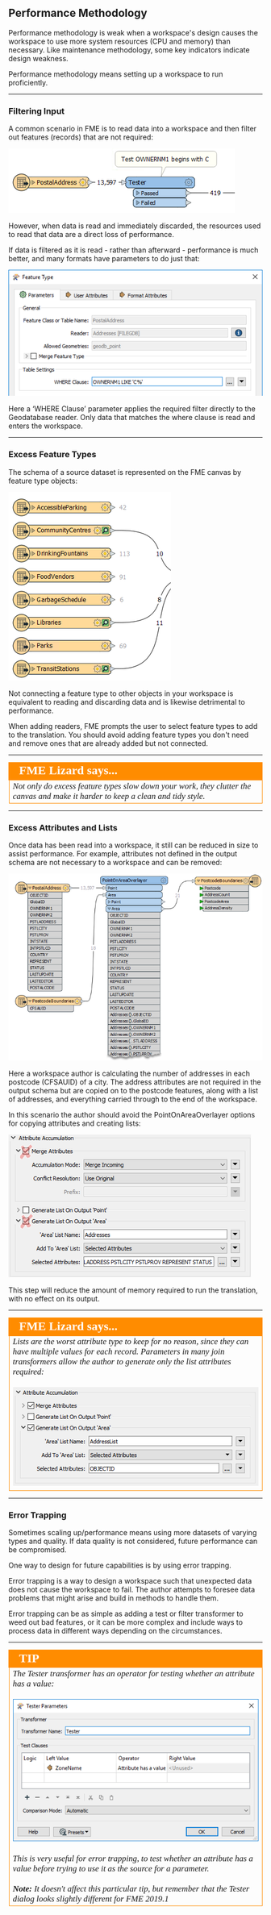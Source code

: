 ## Performance Methodology ##

Performance methodology is weak when a workspace's design causes the workspace to use more system resources (CPU and memory) than necessary. Like maintenance methodology, some key indicators indicate design weakness.

Performance methodology means setting up a workspace to run proficiently.


---

### Filtering Input ###

A common scenario in FME is to read data into a workspace and then filter out features (records) that are not required:

![](./Images/Img5.028.DataFilterTester.png)

However, when data is read and immediately discarded, the resources used to read that data are a direct loss of performance.

 If data is filtered as it is read - rather than afterward - performance is much better, and many formats have parameters to do just that:

![](./Images/Img5.029.DataFilterSQLWhere.png)

Here a ‘WHERE Clause’ parameter applies the required filter directly to the Geodatabase reader. Only data that matches the where clause is read and enters the workspace.

---

### Excess Feature Types ###

The schema of a source dataset is represented on the FME canvas by feature type objects:

![](./Images/Img5.030.ExcessFeatureTypes.png)

Not connecting a feature type to other objects in your workspace is equivalent to reading and discarding data and is likewise detrimental to performance.

When adding readers, FME prompts the user to select feature types to add to the translation. You should avoid adding feature types you don't need and remove ones that are already added but not connected.

---

<!--Person X Says Section-->

<table style="border-spacing: 0px">
<tr>
<td style="vertical-align:middle;background-color:darkorange;border: 2px solid darkorange">
<i class="fa fa-quote-left fa-lg fa-pull-left fa-fw" style="color:white;padding-right: 12px;vertical-align:text-top"></i>
<span style="color:white;font-size:x-large;font-weight: bold;font-family:serif">FME Lizard says...</span>
</td>
</tr>

<tr>
<td style="border: 1px solid darkorange">
<span style="font-family:serif; font-style:italic; font-size:larger">
Not only do excess feature types slow down your work, they clutter the canvas and make it harder to keep a clean and tidy style.
</span>
</td>
</tr>
</table>

---

### Excess Attributes and Lists ###

Once data has been read into a workspace, it still can be reduced in size to assist performance. For example, attributes not defined in the output schema are not necessary to a workspace and can be removed:

![](./Images/Img5.031.ExcessAttrs.png)

Here a workspace author is calculating the number of addresses in each postcode (CFSAUID) of a city. The address attributes are not required in the output schema but are copied on to the postcode features, along with a list of addresses, and everything carried through to the end of the workspace.

In this scenario the author should avoid the PointOnAreaOverlayer options for copying attributes and creating lists:

![](./Images/Img5.032.RemoveExcessAttrs.png)

This step will reduce the amount of memory required to run the translation, with no effect on its output.

---

<!--Person X Says Section-->

<table style="border-spacing: 0px">
<tr>
<td style="vertical-align:middle;background-color:darkorange;border: 2px solid darkorange">
<i class="fa fa-quote-left fa-lg fa-pull-left fa-fw" style="color:white;padding-right: 12px;vertical-align:text-top"></i>
<span style="color:white;font-size:x-large;font-weight: bold;font-family:serif">FME Lizard says...</span>
</td>
</tr>

<tr>
<td style="border: 1px solid darkorange">
<span style="font-family:serif; font-style:italic; font-size:larger">
Lists are the worst attribute type to keep for no reason, since they can have multiple values for each record. Parameters in many join transformers allow the author to generate only the list attributes required:
<br><br><img src="./Images/Img5.033.MinimalListCreation.png">
</span>
</td>
</tr>
</table>

---

### Error Trapping ###

Sometimes scaling up/performance means using more datasets of varying types and quality. If data quality is not considered, future performance can be compromised.

One way to design for future capabilities is by using error trapping.

Error trapping is a way to design a workspace such that unexpected data does not cause the workspace to fail. The author attempts to foresee data problems that might arise and build in methods to handle them.

Error trapping can be as simple as adding a test or filter transformer to weed out bad features, or it can be more complex and include ways to process data in different ways depending on the circumstances.

---

<!--Tip Section-->

<table style="border-spacing: 0px">
<tr>
<td style="vertical-align:middle;background-color:darkorange;border: 2px solid darkorange">
<i class="fa fa-info-circle fa-lg fa-pull-left fa-fw" style="color:white;padding-right: 12px;vertical-align:text-top"></i>
<span style="color:white;font-size:x-large;font-weight: bold;font-family:serif">TIP</span>
</td>
</tr>

<tr>
<td style="border: 1px solid darkorange">
<span style="font-family:serif; font-style:italic; font-size:larger">
The Tester transformer has an operator for testing whether an attribute has a value:
<br><br><img src="./Images/Img5.034.TesterHasValueParameter.png">
<br><br>This is very useful for error trapping, to test whether an attribute has a value before trying to use it as the source for a parameter.
<br><br><strong>Note:</strong> It doesn't affect this particular tip, but remember that the Tester dialog looks slightly different for FME 2019.1
</span>
</td>
</tr>
</table>
